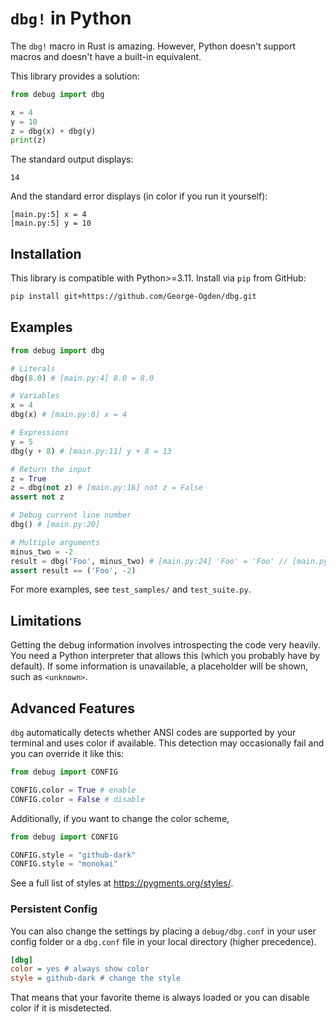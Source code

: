 # `dbg!` in Python

The `dbg!` macro in Rust is amazing.
However, Python doesn't support macros and doesn't have a built-in equivalent.

This library provides a solution:

```python
from debug import dbg

x = 4
y = 10
z = dbg(x) + dbg(y)
print(z)
```

The standard output displays:

```
14
```

And the standard error displays (in color if you run it yourself):

```
[main.py:5] x = 4
[main.py:5] y = 10
```

## Installation

This library is compatible with Python>=3.11.
Install via `pip` from GitHub:

```bash
pip install git+https://github.com/George-Ogden/dbg.git
```

## Examples

```python
from debug import dbg

# Literals
dbg(8.0) # [main.py:4] 8.0 = 8.0

# Variables
x = 4
dbg(x) # [main.py:8] x = 4

# Expressions
y = 5
dbg(y + 8) # [main.py:11] y + 8 = 13

# Return the input
z = True
z = dbg(not z) # [main.py:16] not z = False
assert not z

# Debug current line number
dbg() # [main.py:20]

# Multiple arguments
minus_two = -2
result = dbg('Foo', minus_two) # [main.py:24] 'Foo' = 'Foo' // [main.py:24] minus_two = -2
assert result == ('Foo', -2)
```

For more examples, see `test_samples/` and `test_suite.py`.

## Limitations

Getting the debug information involves introspecting the code very heavily.
You need a Python interpreter that allows this (which you probably have by default).
If some information is unavailable, a placeholder will be shown, such as `<unknown>`.

## Advanced Features

`dbg` automatically detects whether ANSI codes are supported by your terminal and uses color if available.
This detection may occasionally fail and you can override it like this:

```python
from debug import CONFIG

CONFIG.color = True # enable
CONFIG.color = False # disable
```

Additionally, if you want to change the color scheme,

```python
from debug import CONFIG

CONFIG.style = "github-dark"
CONFIG.style = "monokai"
```

See a full list of styles at https://pygments.org/styles/.

### Persistent Config

You can also change the settings by placing a `debug/dbg.conf` in your user config folder or a `dbg.conf` file in your local directory (higher precedence).

```ini
[dbg]
color = yes # always show color
style = github-dark # change the style
```

That means that your favorite theme is always loaded or you can disable color if it is misdetected.

